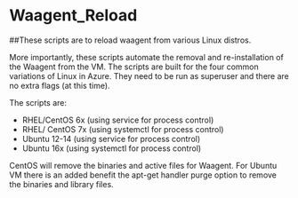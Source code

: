 # Waagent_Reload
##These scripts are to reload waagent from various Linux distros. 

More importantly, these scripts automate the removal and re-installation of the Waagent from the VM.   The scripts are built for the four common variations of Linux in Azure.
They need to be run as superuser and there are no extra flags (at this time).

The scripts are:
   - RHEL/CentOS 6x (using service for process control)
   - RHEL/ CentOS 7x (using systemctl for process control)
   - Ubuntu 12-14 (using service for process control)
   - Ubuntu 16x (using systemctl for process control)

CentOS will remove the binaries and active files for Waagent.
For Ubuntu VM there is an added benefit the apt-get handler purge option to remove the binaries and library files.
